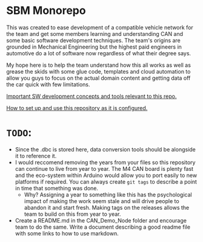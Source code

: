 # SBM Monorepo

This was created to ease development of a compatible vehicle network for the team and get some members learning and understanding CAN and some basic software development techniques. The team's origins are grounded in Mechanical Engineering but the highest paid engineers in automotive do a lot of software now regardless of what their degree says.

My hope here is to help the team understand how this all works as well as grease the skids with some glue code, templates and cloud automation to allow you guys to focus on the actual domain content and getting data off the car quick with few limitations. 

[Important SW development concepts and tools relevant to this repo.](docs/crash_course.md)

[How to set up and use this repository as it is configured.](docs/using_this_repo.md)


# ```TODO```:
- Since the .dbc is stored here, data conversion tools should be alongside it to reference it.
- I would reccomend removing the years from your files so this repository can continue to live from year to year. The M4 CAN board is plenty fast and the eco-system within Arduino would allow you to port easily to new platforms if required. You can always create ```git tags``` to describe a point in time that something was done. 
    - Why? Assigning a year to something like this has the psychological impact of making the work seem stale and will drive people to abandon it and start fresh. Making tags on the releases allows the team to build on this from year to year.
- Create a README.md in the CAN_Demo_Node folder and encourage team to do the same. Write a document describing a good readme file with some links to how to use markdown. 


